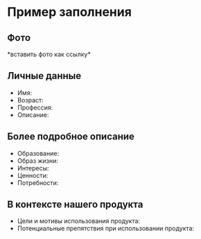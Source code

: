 # Пример заполнения 

## Фото
\*вставить фото как ссылку\*
## Личные данные
 - Имя:
 - Возраст:
 - Профессия:
 - Описание:
## Более подробное описание
 - Образование:
 - Образ жизни:
 - Интересы:
 - Ценности:
 - Потребности:
## В контексте нашего продукта
 - Цели и мотивы использования продукта:
 - Потенциальные препятствия при использовании продукта: 
